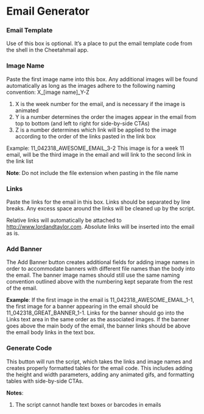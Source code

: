 # Email Generator
### Email Template
Use of this box is optional. It’s a place to put the email template code from the shell in the Cheetahmail app.

### Image Name
Paste the first image name into this box. Any additional images will be found automatically as
long as the images adhere to the following naming convention:
X_[image name]_Y-Z
1. X is the week number for the email, and is necessary if the image is animated
2. Y is a number determines the order the images appear in the email from top to bottom (and left to right for side-by-side CTAs)
3. Z is a number determines which link will be applied to the image according to the order of the links pasted in the link box

Example: 11_042318_AWESOME_EMAIL_3-2
This image is for a week 11 email, will be the third image in the email and will link to the second link in the link list

**Note**: Do not include the file extension when pasting in the file name

### Links
Paste the links for the email in this box. Links should be separated by line breaks. Any excess space around the links will be cleaned up by the script.

Relative links will automatically be attached to http://www.lordandtaylor.com. Absolute links will be inserted into the email as is.

### Add Banner
The Add Banner button creates additional fields for adding image names in order to accommodate banners with different file names than the body into the email. The banner image names should still use the same naming convention outlined above with the numbering kept separate from the rest of the email.

**Example**:
If the first image in the email is 11_042318_AWESOME_EMAIL_1-1, the first image for a banner appearing in the email should be 11_042318_GREAT_BANNER_1-1. Links for the banner should go into the Links text area in the same order as the associated
images. If the banner goes above the main body of the email, the banner links should be above the email body links in the text box.

### Generate Code
This button will run the script, which takes the links and image names and creates properly formatted tables for the email code. This includes adding the height and width parameters, adding any animated gifs, and formatting tables with side-by-side CTAs.

**Notes**:
1. The script cannot handle text boxes or barcodes in emails
